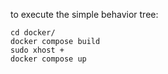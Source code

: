 to execute the simple behavior tree:
```
cd docker/
docker compose build
sudo xhost + 
docker compose up
```